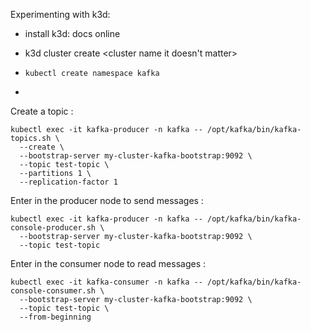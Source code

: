 Experimenting with k3d:

- install k3d: docs online

- k3d cluster create <cluster name it doesn't matter>

- ```kubectl create namespace kafka```

- ```kubectl apply -n kafka -f <filename of the kafka manifest>


Create a topic :

```
kubectl exec -it kafka-producer -n kafka -- /opt/kafka/bin/kafka-topics.sh \
  --create \
  --bootstrap-server my-cluster-kafka-bootstrap:9092 \
  --topic test-topic \
  --partitions 1 \
  --replication-factor 1
```

Enter in the producer node to send messages :

```
kubectl exec -it kafka-producer -n kafka -- /opt/kafka/bin/kafka-console-producer.sh \
  --bootstrap-server my-cluster-kafka-bootstrap:9092 \
  --topic test-topic
```

Enter in the consumer node to read messages : 
```
kubectl exec -it kafka-consumer -n kafka -- /opt/kafka/bin/kafka-console-consumer.sh \
  --bootstrap-server my-cluster-kafka-bootstrap:9092 \
  --topic test-topic \
  --from-beginning
```
